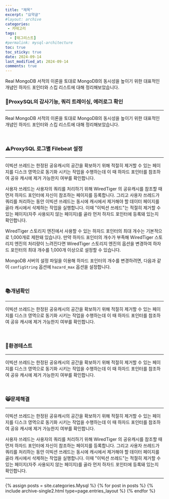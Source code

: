 ```yaml
---
title: "제목"
excerpt: "요약글"
#layout: archive
categories:
 - 카테고리
tags:
  - [태그리스트]
#permalink: mysql-architecture
toc: true
toc_sticky: true
date: 2024-09-14
last_modified_at: 2024-09-14
comments: true
---
```


Real MongoDB 서적의 이론을 토대로 MongoDB의 동시성을 높이기 위한 대표적인 개념인 하자드 포인터와 스킵 리스트에 대해 정리해보았습니다. 

### 🙈ProxySQL의 감사기능, 쿼리 트레이싱, 에러로그 확인
---
Real MongoDB 서적의 이론을 토대로 MongoDB의 동시성을 높이기 위한 대표적인 개념인 하자드 포인터와 스킵 리스트에 대해 정리해보았습니다. 

<br/>

### ⚠️ProxySQL 로그별 Filebeat 설정
---
이빅션 쓰레드는 한정된 공유캐시의 공간을 확보하기 위해 적절히 제거할 수 있는 페이지를 디스크 영역으로 동기화 시키는 작업을 수행하는데 이 때 하자드 포인터를 참조하여 공유 캐시에 제거 가능한지 여부를 확인합니다. 

사용자 쓰레드는 사용자의 쿼리를 처리하기 위해 WiredTiger 의 공유캐시를 참조할 때 먼저 하자드 포인터에 자신이 참조하는 페이지를 등록합니다. 그리고 사용자 쓰레드가 쿼리를 처리하는 동안 이빅션 쓰레드는 동시에 캐시에서 제거해야 할 데이터 페이지를 골라 캐시에서 삭제하는 작업을 실행합니다. 이때 "이빅션 쓰레드"는 적절히 제거할 수 있는 페이지(자주 사용되지 않는 페이지)를 골라 먼저 하자드 포인터에 등록돼 있는지 확인합니다.

WiredTiger 스토리지 엔진에서 사용할 수 있는 하자드 포인터의 최대 개수는 기본적으로 1,000개로 제한돼 있습니다. 만약 하자드 포인터의 개수가 부족해 WiredTiger 스토리지 엔진의 처리량이 느려진다면 WiredTiger 스토리지 엔진의 옵션을 변경하여 하자드 포인터의 최대 개수를 1,000개 이상으로 설정할 수 있습니다.

MongoDB 서버의 설정 파일을 이용해 하자드 포인터의 개수를 변경하려면, 다음과 같이 `configString` 옵션에 `hazard_max` 옵션을 설정합니다.

<br/>

### 📚개념확인
---
이빅션 쓰레드는 한정된 공유캐시의 공간을 확보하기 위해 적절히 제거할 수 있는 페이지를 디스크 영역으로 동기화 시키는 작업을 수행하는데 이 때 하자드 포인터를 참조하여 공유 캐시에 제거 가능한지 여부를 확인합니다. 

<br/>

### 🚀환경테스트
---
이빅션 쓰레드는 한정된 공유캐시의 공간을 확보하기 위해 적절히 제거할 수 있는 페이지를 디스크 영역으로 동기화 시키는 작업을 수행하는데 이 때 하자드 포인터를 참조하여 공유 캐시에 제거 가능한지 여부를 확인합니다. 

<br/>

### 😸문제해결
---
이빅션 쓰레드는 한정된 공유캐시의 공간을 확보하기 위해 적절히 제거할 수 있는 페이지를 디스크 영역으로 동기화 시키는 작업을 수행하는데 이 때 하자드 포인터를 참조하여 공유 캐시에 제거 가능한지 여부를 확인합니다. 

사용자 쓰레드는 사용자의 쿼리를 처리하기 위해 WiredTiger 의 공유캐시를 참조할 때 먼저 하자드 포인터에 자신이 참조하는 페이지를 등록합니다. 그리고 사용자 쓰레드가 쿼리를 처리하는 동안 이빅션 쓰레드는 동시에 캐시에서 제거해야 할 데이터 페이지를 골라 캐시에서 삭제하는 작업을 실행합니다. 이때 "이빅션 쓰레드"는 적절히 제거할 수 있는 페이지(자주 사용되지 않는 페이지)를 골라 먼저 하자드 포인터에 등록돼 있는지 확인합니다.

---
{% assign posts = site.categories.Mysql %}
{% for post in posts %} {% include archive-single2.html type=page.entries_layout %} {% endfor %}